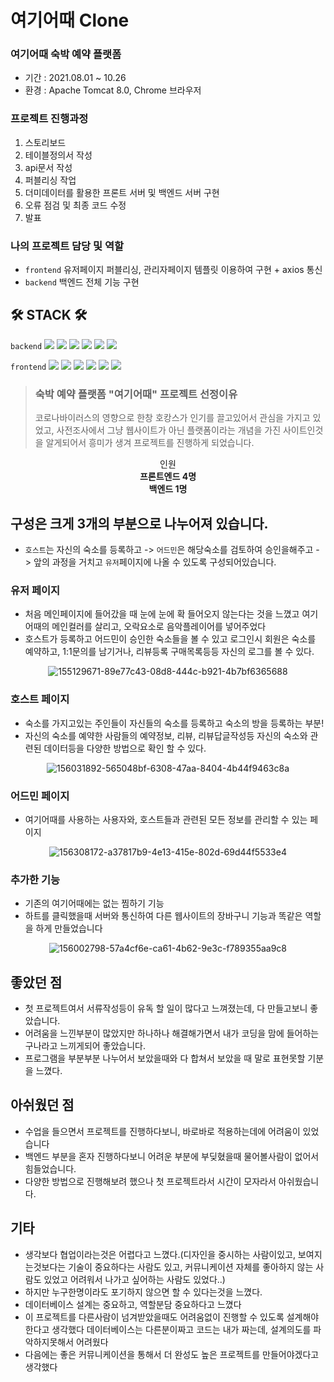 # 여기어때 Clone
### 여기어때 숙박 예약 플랫폼
 - 기간 : 2021.08.01 ~ 10.26 
 - 환경 : Apache Tomcat 8.0, Chrome 브라우저

### 프로젝트 진행과정
 1. 스토리보드
 2. 테이블정의서 작성
 3. api문서 작성
 4. 퍼블리싱 작업
 5. 더미데이터를 활용한 프론트 서버 및 백엔드 서버 구현
 6. 오류 점검 및 최종 코드 수정
 7. 발표


### 나의 프로젝트 담당 및 역할
 - `frontend` 유저페이지 퍼블리싱, 관리자페이지 템플릿 이용하여 구현 + axios 통신
 - `backend` 백엔드 전체 기능 구현


## 🛠 STACK 🛠
`backend`  <img src="https://img.shields.io/badge/JAVA-007396?style=for-the-badge&logo=java&logoColor=white">
 <img src="https://img.shields.io/badge/Oracle-F80000?style=for-the-badge&logo=oracle&logoColor=white">
 <img src="https://img.shields.io/badge/Spring Boot-6DB33F?style=for-the-badge&logo=spring boot&logoColor=white">
 <img src="https://img.shields.io/badge/JPA-6DB33F.svg?style=for-the-badge&logo=spring-boot&logoColor=black"/>
 <img src="https://img.shields.io/badge/Spring Security-6DB33F.svg?style=for-the-badge&logo=spring-security&logoColor=white"/>
 <img src="https://img.shields.io/badge/Postman-FF6C37?style=for-the-badge&logo=Postman&logoColor=black">
 
`frontend`
 <img src="https://img.shields.io/badge/javascript-F7DF1E?style=for-the-badge&logo=javascript&logoColor=black">
 <img src="https://img.shields.io/badge/HTML-E34F26?style=for-the-badge&logo=html5&logoColor=white">
 <img src="https://img.shields.io/badge/CSS-1572B6?style=for-the-badge&logo=css3&logoColor=white">
 <img src="https://img.shields.io/badge/jQuery-0769AD?style=for-the-badge&logo=jquery&logoColor=white">
 <img src="https://img.shields.io/badge/Thymeleaf-005F0F?style=for-the-badge&logo=thymeleaf&logoColor=white">
 <img src="https://img.shields.io/badge/axios-512BD4?style=for-the-badge&logo=axios&logoColor=white">

 
> **<h3>숙박 예약 플랫폼 "여기어때" 프로젝트 선정이유</h3>**
코로나바이러스의 영향으로 한창 호캉스가 인기를 끌고있어서 관심을 가지고 있었고, 
사전조사에서 그냥 웹사이트가 아닌 플랫폼이라는 개념을 가진 사이트인것을 알게되어서 흥미가 생겨 프로젝트를 진행하게 되었습니다.


<div align=center>
  <div>인원</div>
 <strong>프론트엔드 4명</strong><br>
 <strong>백엔드 1명</strong><br>
</div>

## 구성은 크게 3개의 부분으로 나누어져 있습니다.
 - `호스트`는 자신의 숙소를 등록하고 -> `어드민`은 해당숙소를 검토하여 승인을해주고 -> 앞의 과정을 거치고 `유저`페이지에 나올 수 있도록 구성되어있습니다.

### 유저 페이지
 
 - 처음 메인페이지에 들어갔을 때 눈에 눈에 확 들어오지 않는다는 것을 느꼈고 여기어때의 메인컬러를 살리고, 오락요소로 음악플레이어를 넣어주었다
 - 호스트가 등록하고 어드민이 승인한 숙소들을 볼 수 있고 로그인시 회원은 숙소를 예약하고, 1:1문의를 남기거나, 리뷰등록 구매목록등등 자신의 로그를 볼 수 있다.
 
<div align=center>
  
![155129671-89e77c43-08d8-444c-b921-4b7bf6365688](https://user-images.githubusercontent.com/79463595/159833451-aa860a7e-53f7-46ae-b773-d0a3700c02c9.gif)
  
</div>


 
 ### 호스트 페이지
 - 숙소를 가지고있는 주인들이 자신들의 숙소를 등록하고 숙소의 방을 등록하는 부분! 
 - 자신의 숙소를 예약한 사람들의 예약정보, 리뷰, 리뷰답글작성등 자신의 숙소와 관련된 데이터등을 다양한 방법으로 확인 할 수 있다.

 <div align= center>
 
![156031892-565048bf-6308-47aa-8404-4b44f9463c8a](https://user-images.githubusercontent.com/79463595/159833778-03b23b01-09bc-4a2a-b981-d108e57b5d8b.gif)
 
  </div>
  
 ### 어드민 페이지
 - 여기어때를 사용하는 사용자와, 호스트들과 관련된 모든 정보를 관리할 수 있는 페이지

 <div align= center>
 
![156308172-a37817b9-4e13-415e-802d-69d44f5533e4](https://user-images.githubusercontent.com/79463595/159833820-ae2da67f-a65e-494e-b4b4-d8ae2ec4f9a3.gif)

 </div>
 
 ### 추가한 기능
- 기존의 여기어때에는 없는 찜하기 기능
- 하트를 클릭했을때 서버와 통신하여 다른 웹사이트의 장바구니 기능과 똑같은 역할을 하게 만들었습니다

<div align= center>
 
![156002798-57a4cf6e-ca61-4b62-9e3c-f789355aa9c8](https://user-images.githubusercontent.com/79463595/159833864-16228673-5d84-42d2-92d8-d3d951235b6a.gif)

 </div>
 
## 좋았던 점
 - 첫 프로젝트여서 서류작성등이 유독 할 일이 많다고 느껴졌는데, 다 만들고보니 좋았습니다.
 - 어려움을 느낀부분이 많았지만 하나하나 해결해가면서 내가 코딩을 맘에 들어하는구나라고 느끼게되어 좋았습니다.
 - 프로그램을 부분부분 나누어서 보았을때와 다 합쳐서 보았을 때 말로 표현못할 기분을 느꼈다.
 
## 아쉬웠던 점
 - 수업을 들으면서 프로젝트를 진행하다보니, 바로바로 적용하는데에 어려움이 있었습니다
 - 백엔드 부분을 혼자 진행하다보니 어려운 부분에 부딪혔을때 물어볼사람이 없어서 힘들었습니다.
 - 다양한 방법으로 진행해보려 했으나 첫 프로젝트라서 시간이 모자라서 아쉬웠습니다.
 
## 기타
 - 생각보다 협업이라는것은 어렵다고 느꼈다.(디자인을 중시하는 사람이있고, 보여지는것보다는 기술이 중요하다는 사람도 있고, 커뮤니케이션 자체를 좋아하지 않는 사람도 있었고 어려워서 나가고 싶어하는 사람도 있었다..)
 - 하지만 누구한명이라도 포기하지 않으면 할 수 있다는것을 느꼈다.
 - 데이터베이스 설계는 중요하고, 역할분담 중요하다고 느꼈다
 - 이 프로젝트를 다른사람이 넘겨받았을때도 어려움없이 진행할 수 있도록 설계해야한다고 생각했다 데이터베이스는 다른분이짜고 코드는 내가 짜는데, 설계의도를 파악하지못해서 어려웠다 
 - 다음에는 좋은 커뮤니케이션을 통해서  더 완성도 높은 프로젝트를 만들어야겠다고 생각했다
<div align= center>
 </div>
